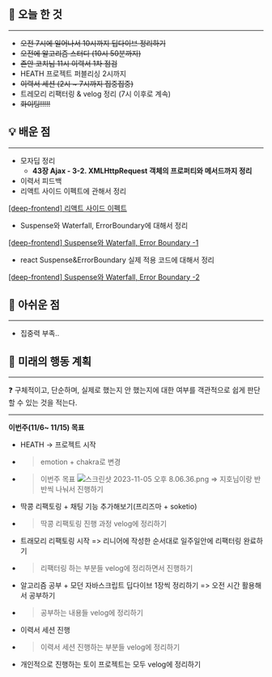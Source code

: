 ## 🚩 오늘 한 것

---

- ~~오전 7시에 일어나서 10시까지 딥다이브 정리하기~~
- ~~오전에 알고리즘 스터디 (10시 50분까지)~~
- ~~존안 코치님 11시 이력서 1차 점검~~
- HEATH 프로젝트 퍼블리싱 2시까지
- ~~이력서 세션 (2시 ~ 7시까지 집중집중)~~
- 트레모리 리팩터링 & velog 정리 (7시 이후로 계속)
- ~~화이팅!!!!!~~

## 💡 배운 점

---

- 모자딥 정리
  - **43장 Ajax - 3-2. XMLHttpRequest 객체의 프로퍼티와 메서드까지 정리**
- 이력서 피드백
- 리액트 사이드 이펙트에 관해서 정리

[[deep-frontend] 리액트 사이드 이펙트](https://velog.io/@zivivle/deep-frontend-리액트-사이드-이펙트)

- Suspense와 Waterfall, ErrorBoundary에 대해서 정리

[[deep-frontend] Suspense와 Waterfall, Error Boundary -1](https://velog.io/@zivivle/deep-frontend-Suspense와-Waterfall-Error-Boundary-1)

- react Suspense&ErrorBoundary 실제 적용 코드에 대해서 정리

[[deep-frontend] Suspense와 Waterfall, Error Boundary -2](https://velog.io/@zivivle/deep-frontend-Suspense와-Waterfall-Error-Boundary-2)

## 🥹 아쉬운 점

---

- 집중력 부족..

## 📝 미래의 행동 계획

---

<aside>
❓ 구체적이고, 단순하며, 실제로 했는지 안 했는지에 대한 여부를 객관적으로 쉽게 판단할 수 있는 것을 적는다.

</aside>

---

**이번주(11/6~ 11/15) 목표**

- HEATH → 프로젝트 시작
- > emotion + chakra로 변경
- > 이번주 목표
  ![스크린샷 2023-11-05 오후 8.06.36.png](https://prod-files-secure.s3.us-west-2.amazonaws.com/79e8952c-e574-431f-9bc3-5ddb69be673c/b9bb29b5-7670-419f-9f91-ec41f9776a28/%E1%84%89%E1%85%B3%E1%84%8F%E1%85%B3%E1%84%85%E1%85%B5%E1%86%AB%E1%84%89%E1%85%A3%E1%86%BA_2023-11-05_%E1%84%8B%E1%85%A9%E1%84%92%E1%85%AE_8.06.36.png)
  ⇒ 지호님이랑 반반씩 나눠서 진행하기
- 딱콩 리팩토링 + 채팅 기능 추가해보기(프리즈마 + soketio)
- > 딱콩 리팩토링 진행 과정 velog에 정리하기
- 트래모리 리팩토링 시작 => 리니어에 작성한 순서대로 일주일안에 리팩터링 완료하기
- > 리팩터링 하는 부분들 velog에 정리하면서 진행하기
- 알고리즘 공부 + 모던 자바스크립트 딥다이브 1장씩 정리하기 => 오전 시간 활용해서 공부하기
- > 공부하는 내용들 velog에 정리하기
- 이력서 세션 진행
- > 이력서 세션 진행하는 부분들 velog에 정리하기
- 개인적으로 진행하는 토이 프로젝트는 모두 velog에 정리하기
